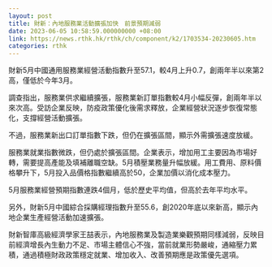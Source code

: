 ```yaml
---
layout: post
title: 財新：內地服務業活動擴張加快　前景預期減弱
date: 2023-06-05 10:58:59.000000000 +08:00
link: https://news.rthk.hk/rthk/ch/component/k2/1703534-20230605.htm
categories: rthk
---
```


財新5月中國通用服務業經營活動指數升至57.1，較4月上升0.7，創兩年半以來第2高，僅低於今年3月。

調查指出，服務業供求繼續擴張，服務業新訂單指數較4月小幅反彈，創兩年半以來次高。受訪企業反映，防疫政策優化後需求釋放，企業經營狀況逐步恢復常態化，支撐經營活動擴張。

不過，服務業新出口訂單指數下跌，但仍在擴張區間，顯示外需擴張速度放緩。

服務業就業指數微跌，但仍處於擴張區間。企業表示，增加用工主要因為市場好轉，需要提高產能及填補離職空缺。5月積壓業務量升幅放緩。用工費用、原料價格攀升下，5月投入品價格指數繼續高於50，企業加價以消化成本壓力。

5月服務業經營預期指數連跌4個月，低於歷史平均值，但高於去年平均水平。

另外，財新5月中國綜合採購經理指數升至55.6，創2020年底以來新高，顯示內地企業生產經營活動加速擴張。

財新智庫高級經濟學家王喆表示，內地服務業及製造業樂觀預期同樣減弱，反映目前經濟增長內生動力不足、市場主體信心不強，當前就業形勢嚴峻，通縮壓力累積，通過積極財政政策穩定就業、增加收入、改善預期應是政策優先選項。
